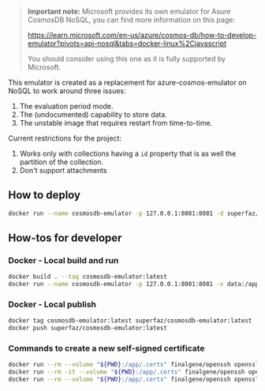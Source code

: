> **Important note:**
> Microsoft provides its own emulator for Asure CosmosDB NoSQL, you can find more information on this page:
>
> https://learn.microsoft.com/en-us/azure/cosmos-db/how-to-develop-emulator?pivots=api-nosql&tabs=docker-linux%2Cjavascript
>
> You should consider using this one as it is fully supported by Microsoft.

This emulator is created as a replacement for azure-cosmos-emulator on NoSQL to work around three issues:

1. The evaluation period mode.
2. The (undocumented) capability to store data.
3. The unstable image that requires restart from time-to-time.

Current restrictions for the project:

1. Works only with collections having a `id` property that is as well the partition of the collection.
2. Don't support attachments

## How to deploy

```bash
docker run --name cosmosdb-emulator -p 127.0.0.1:8081:8081 -d superfaz/cosmosdb-emulator:latest
```

## How-tos for developer

### Docker - Local build and run

```bash
docker build . --tag cosmosdb-emulator:latest
docker run --name cosmosdb-emulator -p 127.0.0.1:8081:8081 -v data:/app/data -d cosmosdb-emulator:latest
```

### Docker - Local publish

```bash
docker tag cosmosdb-emulator:latest superfaz/cosmosdb-emulator:latest
docker push superfaz/cosmosdb-emulator:latest
```

### Commands to create a new self-signed certificate

```bash
docker run --rm --volume "${PWD}:/app/.certs" finalgene/openssh openssl genrsa -out key.pem
docker run --rm -it --volume "${PWD}:/app/.certs" finalgene/openssh openssl req -new -key key.pem -out csr.pem
docker run --rm --volume "${PWD}:/app/.certs" finalgene/openssh openssl x509 -req -days 9999 -in csr.pem -signkey key.pem -out cert.pem
```
